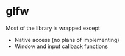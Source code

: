glfw
====

Most of the library is wrapped except

* Native access (no plans of implementing)
* Window and input callback functions
